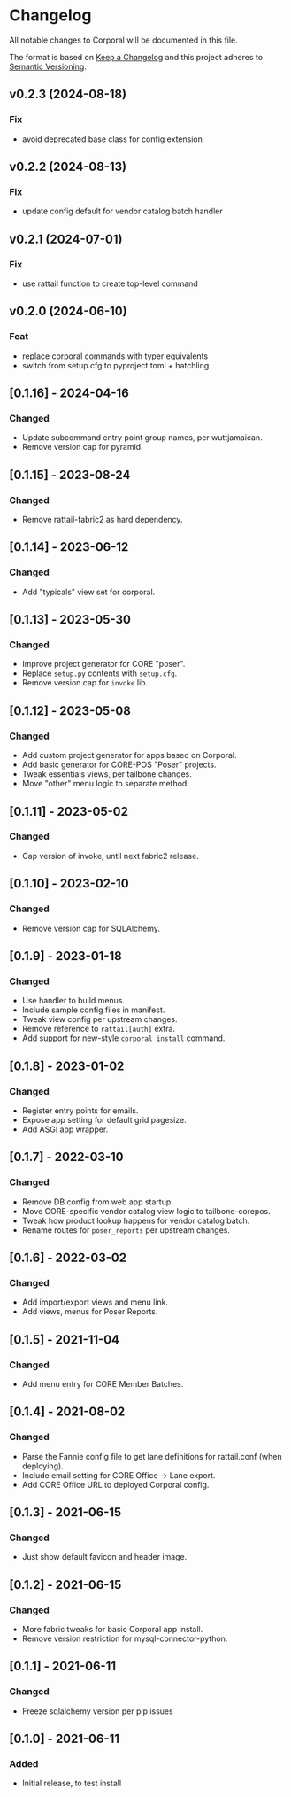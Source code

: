 
# Changelog
All notable changes to Corporal will be documented in this file.

The format is based on [Keep a Changelog](http://keepachangelog.com/en/1.0.0/)
and this project adheres to [Semantic Versioning](http://semver.org/spec/v2.0.0.html).

## v0.2.3 (2024-08-18)

### Fix

- avoid deprecated base class for config extension

## v0.2.2 (2024-08-13)

### Fix

- update config default for vendor catalog batch handler

## v0.2.1 (2024-07-01)

### Fix

- use rattail function to create top-level command

## v0.2.0 (2024-06-10)

### Feat

- replace corporal commands with typer equivalents
- switch from setup.cfg to pyproject.toml + hatchling

## [0.1.16] - 2024-04-16
### Changed
- Update subcommand entry point group names, per wuttjamaican.
- Remove version cap for pyramid.

## [0.1.15] - 2023-08-24
### Changed
- Remove rattail-fabric2 as hard dependency.

## [0.1.14] - 2023-06-12
### Changed
- Add "typicals" view set for corporal.

## [0.1.13] - 2023-05-30
### Changed
- Improve project generator for CORE "poser".
- Replace `setup.py` contents with `setup.cfg`.
- Remove version cap for `invoke` lib.

## [0.1.12] - 2023-05-08
### Changed
- Add custom project generator for apps based on Corporal.
- Add basic generator for CORE-POS "Poser" projects.
- Tweak essentials views, per tailbone changes.
- Move "other" menu logic to separate method.

## [0.1.11] - 2023-05-02
### Changed
- Cap version of invoke, until next fabric2 release.

## [0.1.10] - 2023-02-10
### Changed
- Remove version cap for SQLAlchemy.

## [0.1.9] - 2023-01-18
### Changed
- Use handler to build menus.
- Include sample config files in manifest.
- Tweak view config per upstream changes.
- Remove reference to `rattail[auth]` extra.
- Add support for new-style `corporal install` command.

## [0.1.8] - 2023-01-02
### Changed
- Register entry points for emails.
- Expose app setting for default grid pagesize.
- Add ASGI app wrapper.

## [0.1.7] - 2022-03-10
### Changed
- Remove DB config from web app startup.
- Move CORE-specific vendor catalog view logic to tailbone-corepos.
- Tweak how product lookup happens for vendor catalog batch.
- Rename routes for `poser_reports` per upstream changes.

## [0.1.6] - 2022-03-02
### Changed
- Add import/export views and menu link.
- Add views, menus for Poser Reports.

## [0.1.5] - 2021-11-04
### Changed
- Add menu entry for CORE Member Batches.

## [0.1.4] - 2021-08-02
### Changed
- Parse the Fannie config file to get lane definitions for rattail.conf (when deploying).
- Include email setting for CORE Office -> Lane export.
- Add CORE Office URL to deployed Corporal config.

## [0.1.3] - 2021-06-15
### Changed
- Just show default favicon and header image.

## [0.1.2] - 2021-06-15
### Changed
- More fabric tweaks for basic Corporal app install.
- Remove version restriction for mysql-connector-python.

## [0.1.1] - 2021-06-11
### Changed
- Freeze sqlalchemy version per pip issues

## [0.1.0] - 2021-06-11
### Added
- Initial release, to test install
